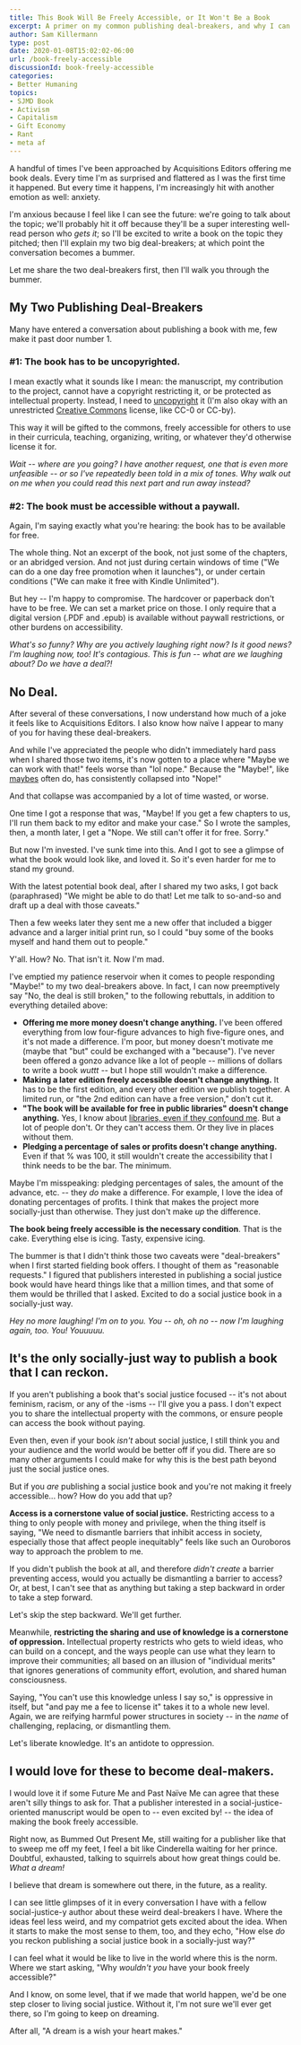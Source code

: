 ```yaml
---
title: This Book Will Be Freely Accessible, or It Won't Be a Book
excerpt: A primer on my common publishing deal-breakers, and why I can't do it any other way – at least not within the ethics of social justice.
author: Sam Killermann
type: post
date: 2020-01-08T15:02:02-06:00
url: /book-freely-accessible
discussionId: book-freely-accessible
categories:
- Better Humaning
topics: 
- SJMD Book
- Activism
- Capitalism
- Gift Economy
- Rant
- meta af
---
```


A handful of times I've been approached by Acquisitions Editors offering me book deals. Every time I'm as surprised and flattered as I was the first time it happened. But every time it happens, I'm increasingly hit with another emotion as well: anxiety.

I'm anxious because I feel like I can see the future: we're going to talk about the topic; we'll probably hit it off because they'll be a super interesting well-read person who _gets it_; so I'll be excited to write a book on the topic they pitched; then I'll explain my two big deal-breakers; at which point the conversation becomes a bummer. 

Let me share the two deal-breakers first, then I'll walk you through the bummer.

## My Two Publishing Deal-Breakers

Many have entered a conversation about publishing a book with me, few make it past door number 1.

### #1: The book has to be uncopyrighted.

I mean exactly what it sounds like I mean: the manuscript, my contribution to the project, cannot have a copyright restricting it, or be protected as intellectual property. Instead, I need to [uncopyright](https://uncopyright.org) it (I'm also okay with an unrestricted [Creative Commons](https://creativecommons.org/share-your-work/) license, like CC-0 or CC-by).

This way it will be gifted to the commons, freely accessible for others to use in their curricula, teaching, organizing, writing, or whatever they'd otherwise license it for.

_Wait -- where are you going? I have another request, one that is even more unfeasible -- or so I've repeatedly been told in a mix of tones. Why walk out on me when you could read this next part and run away instead?_

### #2: The book must be accessible without a paywall.

Again, I'm saying exactly what you're hearing: the book has to be available for free.

The whole thing. Not an excerpt of the book, not just some of the chapters, or an abridged version. And not just during certain windows of time ("We can do a one day free promotion when it launches"), or under certain conditions ("We can make it free with Kindle Unlimited").

But hey -- I'm happy to compromise. The hardcover or paperback don't have to be free. We can set a market price on those. I only require that a digital version (.PDF and .epub) is available without paywall restrictions, or other burdens on accessibility.

_What's so funny? Why are you actively laughing right now? Is it good news? I'm laughing now, too! It's contagious. This is fun -- what are we laughing about? Do we have a deal?!_

## No Deal.

After several of these conversations, I now understand how much of a joke it feels like to Acquisitions Editors. I also know how naïve I appear to many of you for having these deal-breakers. 

And while I've appreciated the people who didn't immediately hard pass when I shared those two items, it's now gotten to a place where "Maybe we can work with that!" feels worse than "lol nope." Because the "Maybe!", like [maybes](/maybes) often do, has consistently collapsed into "Nope!"

And that collapse was accompanied by a lot of time wasted, or worse.

One time I got a response that was, "Maybe! If you get a few chapters to us, I'll run them back to my editor and make your case." So I wrote the samples, then, a month later, I get a "Nope. We still can't offer it for free. Sorry." 

But now I'm invested. I've sunk time into this. And I got to see  a glimpse of what the book would look like, and loved it. So it's even harder for me to stand my ground.

With the latest potential book deal, after I shared my two asks, I got back (paraphrased) "We might be able to do that! Let me talk to so-and-so and draft up a deal with those caveats." 

Then a few weeks later they sent me a new offer that included a bigger advance and a larger initial print run, so I could "buy some of the books myself and hand them out to people." 

Y'all. How? No. That isn't it. Now I'm mad.

I've emptied my patience reservoir when it comes to people responding "Maybe!" to my two deal-breakers above. In fact, I can now preemptively say "No, the deal is still broken," to the following rebuttals, in addition to everything detailed above:

- **Offering me more money doesn't change anything.** I've been offered everything from low four-figure advances to high five-figure ones, and it's not made a difference. I'm poor, but money doesn't motivate me (maybe that "but" could be exchanged with a "because"). I've never been offered a gonzo advance like a lot of people -- millions of dollars to write a book _wuttt_ -- but I hope still wouldn't make a difference. 
- **Making a later edition freely accessible doesn't change anything.** It has to be the first edition, and every other edition we publish together. A limited run, or "the 2nd edition can have a free version," don't cut it.
- **"The book will be available for free in public libraries" doesn't change anything.** Yes, I know about [libraries, even if they confound me](https://www.samkillermann.com/libraries/). But a lot of people don't. Or they can't access them. Or they live in places without them.
- **Pledging a percentage of sales or profits doesn't change anything.** Even if that % was 100, it still wouldn't create the accessibility that I think needs to be the bar. The minimum.

Maybe I'm misspeaking: pledging percentages of sales, the amount of the advance, etc. -- they _do_ make a difference. For example, I love the idea of donating percentages of profits. I think that makes the project more socially-just than otherwise. They just don't make _up_ the difference. 

**The book being freely accessible is the necessary condition**. That is the cake. Everything else is icing. Tasty, expensive icing.

The bummer is that I didn't think those two caveats were "deal-breakers" when I first started fielding book offers. I thought of them as "reasonable requests." I figured that publishers interested in publishing a social justice book would have heard things like that a million times, and that some of them would be thrilled that I asked. Excited to do a social justice book in a socially-just way.

_Hey no more laughing! I'm on to you. You -- oh, oh no -- now I'm laughing again, too. You! Youuuuu._

## It's the only socially-just way to publish a book that I can reckon.

If you aren't publishing a book that's social justice focused -- it's not about feminism, racism, or any of the -isms -- I'll give you a pass. I don't expect you to share the intellectual property with the commons, or ensure people can access the book without paying.

Even then, even if your book _isn't_ about social justice, I still think you and your audience and the world would be better off if you did. There are so many other arguments I could make for why this is the best path beyond just the social justice ones.

But if you _are_ publishing a social justice book and you're not making it freely accessible... how? How do you add that up?

**Access is a cornerstone value of social justice.** Restricting access to a thing to only people with money and privilege, when the thing itself is saying, "We need to dismantle barriers that inhibit access in society, especially those that affect people inequitably" feels like such an Ouroboros way to approach the problem to me. 

If you didn't publish the book at all, and therefore _didn't create_ a barrier preventing access, would you actually be dismantling a barrier to access? Or, at best, I can't see that as anything but taking a step backward in order to take a step forward. 

Let's skip the step backward. We'll get further.

Meanwhile, **restricting the sharing and use of knowledge is a cornerstone of oppression.** Intellectual property restricts who gets to wield ideas, who can build on a concept, and the ways people can use what they learn to improve their communities; all based on an illusion of "individual merits" that ignores generations of community effort, evolution, and shared human consciousness.

Saying, "You can't use this knowledge unless I say so," is oppressive in itself, but "and pay me a fee to license it" takes it to a whole new level. Again, we are reifying harmful power structures in society -- in the _name_ of challenging, replacing, or dismantling them.

Let's liberate knowledge. It's an antidote to oppression.

## I would love for these to become deal-makers.

I would love it if some Future Me and Past Naïve Me can agree that these aren't silly things to ask for. That a publisher interested in a social-justice-oriented manuscript would be open to -- even excited by! -- the idea of making the book freely accessible.

Right now, as Bummed Out Present Me, still waiting for a publisher like that to sweep me off my feet, I feel a bit like Cinderella waiting for her prince. Doubtful, exhausted, talking to squirrels about how great things could be. _What a dream!_

I believe that dream is somewhere out there, in the future, as a reality.

I can see little glimpses of it in every conversation I have with a fellow social-justice-y author about these weird deal-breakers I have. Where the ideas feel less weird, and my compatriot gets excited about the idea. When it starts to make the most sense to them, too, and they echo, "How else _do_ you reckon publishing a social justice book in a socially-just way?"

I can feel what it would be like to live in the world where this is the norm. Where we start asking, "Why _wouldn't you_ have your book freely accessible?"

And I know, on some level, that if we made that world happen, we'd be one step closer to living social justice. Without it, I'm not sure we'll ever get there, so I'm going to keep on dreaming.

After all, "A dream is a wish your heart makes."